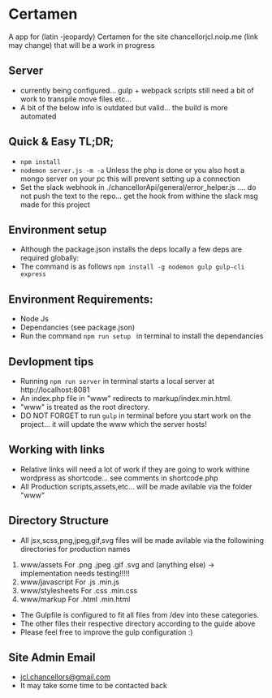 # Certamen
A app for (latin -jeopardy) Certamen for the site chancellorjcl.noip.me (link may change) that will be a work in progress

## Server
* currently being configured... gulp + webpack scripts still need a bit of work to transpile move files etc...
* A bit of the below info is outdated but valid... the build is more automated

## Quick & Easy TL;DR;
* `npm install`
* `nodemon server.js -m -a` Unless the php is done or you also host a mongo server on your pc this will prevent setting up a connection
* Set the slack webhook in ./chancellorApi/general/error_helper.js .... do not push the text to the repo... get the hook from withine the slack msg made for this project

## Environment setup
* Although the package.json installs the deps locally a few deps are required globally:
* The command is as follows `npm install -g nodemon gulp gulp-cli express`

## Environment Requirements:
* Node Js
* Dependancies (see package.json)
* Run the command ```npm run setup ``` in terminal to install the dependancies

## Devlopment tips
* Running ``` npm run server ``` in terminal starts a local server at http://localhost:8081
* An index.php file in "www" redirects to markup/index.min.html.
* "www" is treated as the root directory.
* DO NOT FORGET to run ```gulp``` in terminal before you start work on the project... it will update the www which the server hosts!

## Working with links
* Relative links will need a lot of work if they are going to work withine wordpress as shortcode... see comments in shortcode.php
* All Production scripts,assets,etc... will be made avilable via the folder "www"

## Directory Structure
* All jsx,scss,png,jpeg,gif,svg files will be made avilable via the followining directories for production names
1. www/assets        For .png .jpeg .gif .svg and (anything else) -> implementation needs testing!!!!!
2. www/javascript    For .js .min.js
3. www/stylesheets   For .css .min.css
4. www/markup        For .html .min.html
* The Gulpfile is configured to fit all files from /dev into these categories.
* The other files their respective directory according to the guide above
* Please feel free to improve the gulp configuration :)

## Site Admin Email
* jcl.chancellors@gmail.com
* It may take some time to be contacted back
